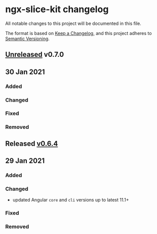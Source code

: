 # ngx-slice-kit changelog
All notable changes to this project will be documented in this file.

The format is based on [Keep a Changelog](https://keepachangelog.com/en/1.0.0/),
and this project adheres to [Semantic Versioning](https://semver.org/spec/v2.0.0.html).

## [Unreleased] v0.7.0

## 30 Jan 2021
### Added

### Changed

### Fixed

### Removed


## Released [v0.6.4]

## 29 Jan 2021
### Added

### Changed
- updated Angular `core` and `cli` versions up to latest 11.1+ 

### Fixed

### Removed



[Unreleased]: https://github.com/rovergulf/ngx-slice-kit/v0.6.4...main
[v0.7.0]: https://github.com/rovergulf/ngx-slice-kit/compare/v0.6.4...v0.7.0
[v0.6.4]: https://github.com/rovergulf/ngx-slice-kit/tree/v0.6.4
